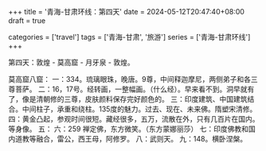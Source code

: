 +++
title = '青海-甘肃环线：第四天'
date = 2024-05-12T20:47:40+08:00
draft = true

categories = ['travel']
tags = ['青海-甘肃', '旅游']
series = ['青海-甘肃环线']
+++

第四天：敦煌 - 莫高窟 - 月牙泉 - 敦煌。

莫高窟八窟：
一：334。琉璃眼珠，晚唐。9尊，中间释迦摩尼，两侧弟子和各三尊菩萨。
二：16，17号。经转画，一整幅画。（什么经）。早来看不到。洞早就有了，像是清朝修的三尊，皮肤颜料保存完好颜色的。
三：印度建筑、中国建筑结合。中间柱子，承重和绕柱。135度的魅力。过去、现在、未来佛。隋塑宋清修。
四：黄金凸起，参观时间很短。藏经很多，五万，流散在外，只有几百片在国内。等身像。
五：
六：259 禅定佛，东方微笑。（东方蒙娜丽莎）
七：印度佛教和国内道教等融合，雷公，西王母，阿修罗。
八：武则天。
九：148。横卧涅槃。
